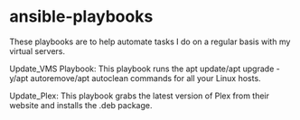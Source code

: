 # ansible-playbooks



These playbooks are to help automate tasks I do on a regular basis with my virtual servers.


Update_VMS Playbook:
  This playbook runs the apt update/apt upgrade -y/apt autoremove/apt autoclean commands for all your Linux hosts.
  
 Update_Plex:
  This playbook grabs the latest version of Plex from their website and installs the .deb package.
